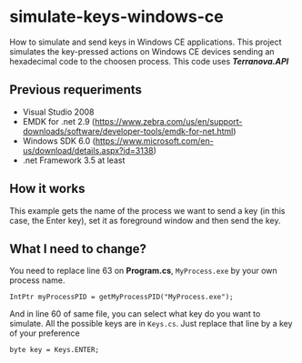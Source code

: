 # simulate-keys-windows-ce
How to simulate and send keys in Windows CE applications.
This project simulates the key-pressed actions on Windows CE devices sending an hexadecimal code to the choosen process.
This code uses ***Terranova.API***

## Previous requeriments
- Visual Studio 2008
- EMDK for .net 2.9 (https://www.zebra.com/us/en/support-downloads/software/developer-tools/emdk-for-net.html)
- Windows SDK 6.0 (https://www.microsoft.com/en-us/download/details.aspx?id=3138)
- .net Framework 3.5 at least

## How it works
This example gets the name of the process we want to send a key (in this case, the Enter key), set it as foreground window and then send the key.

## What I need to change?
You need to replace line 63 on __Program.cs__, ```MyProcess.exe``` by your own process name.
```
IntPtr myProcessPID = getMyProcessPID("MyProcess.exe");
```
And in line 60 of same file, you can select what key do you want to simulate. All the possible keys are in ```Keys.cs```. Just replace that line by a key of your preference
```
byte key = Keys.ENTER;
```
